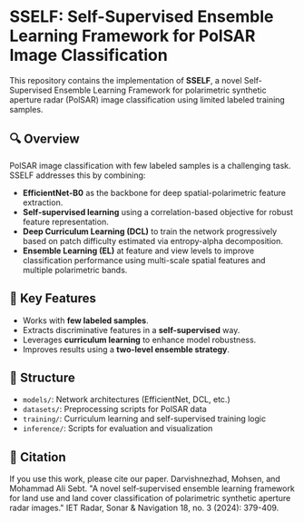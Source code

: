 # SSELF: Self-Supervised Ensemble Learning Framework for PolSAR Image Classification

This repository contains the implementation of **SSELF**, a novel Self-Supervised Ensemble Learning Framework for polarimetric synthetic aperture radar (PolSAR) image classification using limited labeled training samples.

## 🔍 Overview

PolSAR image classification with few labeled samples is a challenging task. SSELF addresses this by combining:

- **EfficientNet-B0** as the backbone for deep spatial-polarimetric feature extraction.
- **Self-supervised learning** using a correlation-based objective for robust feature representation.
- **Deep Curriculum Learning (DCL)** to train the network progressively based on patch difficulty estimated via entropy-alpha decomposition.
- **Ensemble Learning (EL)** at feature and view levels to improve classification performance using multi-scale spatial features and multiple polarimetric bands.

## 🚀 Key Features

- Works with **few labeled samples**.
- Extracts discriminative features in a **self-supervised** way.
- Leverages **curriculum learning** to enhance model robustness.
- Improves results using a **two-level ensemble strategy**.

## 📁 Structure

- `models/`: Network architectures (EfficientNet, DCL, etc.)
- `datasets/`: Preprocessing scripts for PolSAR data
- `training/`: Curriculum learning and self-supervised training logic
- `inference/`: Scripts for evaluation and visualization

## 🧠 Citation

If you use this work, please cite our paper.
Darvishnezhad, Mohsen, and Mohammad Ali Sebt. "A novel self‐supervised ensemble learning framework for land use and land cover classification of polarimetric synthetic aperture radar images." IET Radar, Sonar & Navigation 18, no. 3 (2024): 379-409.

